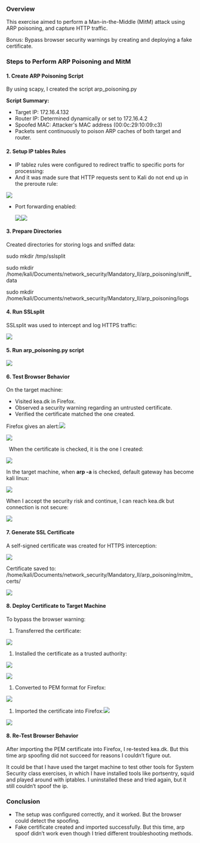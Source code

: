 ﻿
### <a name="_g1iq6rdoe1nu"></a>**Overview**
This exercise aimed to perform a Man-in-the-Middle (MitM) attack using ARP poisoning, and capture HTTP traffic. 

Bonus: Bypass browser security warnings by creating and deploying a fake certificate.
### <a name="_rgkvxll2j842"></a>**Steps to Perform ARP Poisoning and MitM**
#### <a name="_r2fxpmk6fe8y"></a>**1. Create ARP Poisoning Script**
By using scapy, I created the script arp\_poisoning.py

**Script Summary:**

- Target IP: 172.16.4.132
- Router IP: Determined dynamically or set to 172.16.4.2
- Spoofed MAC: Attacker's MAC address (00:0c:29:10:09:c3)
- Packets sent continuously to poison ARP caches of both target and router.
#### <a name="_qv3nf73qnzsa"></a>**2. Setup IP tables Rules**
- IP tablez rules were configured to redirect traffic to specific ports for processing:
- And it was made sure that HTTP requests sent to Kali do not end up in the preroute rule:

![](Aspose.Words.88965f62-5a01-4f56-bb76-45c4e6bcab5e.001.png)

- Port forwarding enabled:

  ![](Aspose.Words.88965f62-5a01-4f56-bb76-45c4e6bcab5e.002.png)![](Aspose.Words.88965f62-5a01-4f56-bb76-45c4e6bcab5e.003.png)


#### <a name="_prjoqugmidcj"></a>**3. Prepare Directories**
Created directories for storing logs and sniffed data:

sudo mkdir /tmp/sslsplit

sudo mkdir /home/kali/Documents/network\_security/Mandatory\_II/arp\_poisoning/sniff\_data

sudo mkdir /home/kali/Documents/network\_security/Mandatory\_II/arp\_poisoning/logs
#### <a name="_a4e7zgr64mt4"></a>**4. Run SSLsplit**
SSLsplit was used to intercept and log HTTPS traffic:

![](Aspose.Words.88965f62-5a01-4f56-bb76-45c4e6bcab5e.004.png)
#### <a name="_pl78tpqy85zs"></a>**5. Run arp\_poisoning.py script**
![](Aspose.Words.88965f62-5a01-4f56-bb76-45c4e6bcab5e.005.png)

#### <a name="_9xs451sgdlgw"></a>**6. Test Browser Behavior**
On the target machine:

- Visited kea.dk in Firefox.
- Observed a security warning regarding an untrusted certificate.
- Verified the certificate matched the one created.

Firefox gives an alert:![](Aspose.Words.88965f62-5a01-4f56-bb76-45c4e6bcab5e.006.png)

![](Aspose.Words.88965f62-5a01-4f56-bb76-45c4e6bcab5e.007.png)

` `When the certificate is checked, it is the one I created:

![](Aspose.Words.88965f62-5a01-4f56-bb76-45c4e6bcab5e.008.png)


In the target machine, when **arp -a** is checked, default gateway has become kali linux:

![](Aspose.Words.88965f62-5a01-4f56-bb76-45c4e6bcab5e.009.png)









When I accept the security risk and continue, I can reach kea.dk but connection is not secure:

![](Aspose.Words.88965f62-5a01-4f56-bb76-45c4e6bcab5e.010.png)
#### <a name="_x9pu9aovdsi5"></a>**7. Generate SSL Certificate**
A self-signed certificate was created for HTTPS interception:

![](Aspose.Words.88965f62-5a01-4f56-bb76-45c4e6bcab5e.011.png)

Certificate saved to: /home/kali/Documents/network\_security/Mandatory\_II/arp\_poisoning/mitm\_certs/

![](Aspose.Words.88965f62-5a01-4f56-bb76-45c4e6bcab5e.012.png)

#### <a name="_at8u3h7yahd3"></a>**8. Deploy Certificate to Target Machine**
To bypass the browser warning:

1. Transferred the certificate:

![](Aspose.Words.88965f62-5a01-4f56-bb76-45c4e6bcab5e.013.png)

1. Installed the certificate as a trusted authority:

![](Aspose.Words.88965f62-5a01-4f56-bb76-45c4e6bcab5e.014.png)

![](Aspose.Words.88965f62-5a01-4f56-bb76-45c4e6bcab5e.015.png)

1. Converted to PEM format for Firefox:

![](Aspose.Words.88965f62-5a01-4f56-bb76-45c4e6bcab5e.016.png)

1. Imported the certificate into Firefox:![](Aspose.Words.88965f62-5a01-4f56-bb76-45c4e6bcab5e.017.png)

![](Aspose.Words.88965f62-5a01-4f56-bb76-45c4e6bcab5e.018.png)
#### <a name="_in2qqiwxcaa4"></a>**8. Re-Test Browser Behavior**
After importing the PEM certificate into Firefox, I re-tested kea.dk. But this time arp spoofing did not succeed for reasons I couldn’t figure out. 

It could be that I have used the target machine to test other tools for System Security class exercises, in which I have installed tools like portsentry, squid and played around with iptables. I uninstalled these and tried again, but it still couldn’t spoof the ip. 
### <a name="_7irolbhbzzpc"></a>**Conclusion**
- The setup was configured correctly, and it worked. But the browser could detect the spoofing.
- Fake certificate created and imported successfully. But this time, arp spoof didn’t work even though I tried different troubleshooting methods.


